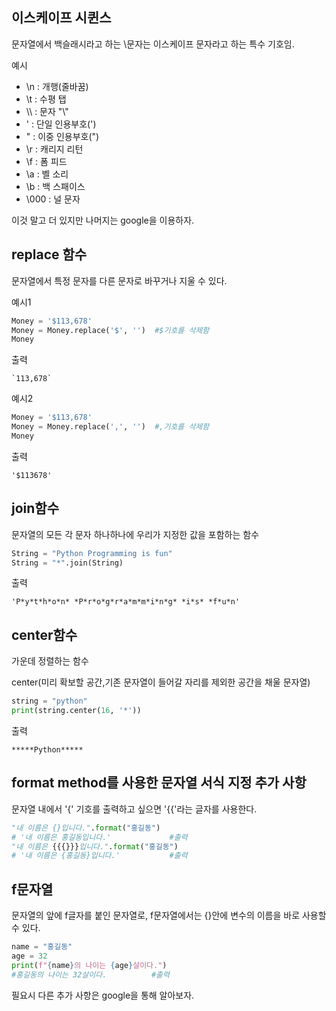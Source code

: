 ## 이스케이프 시퀸스

문자열에서 백슬래시라고 하는 \문자는 이스케이프 문자라고 하는 특수 기호임.

예시

- \n : 개행(줄바꿈)
- \t : 수평 탭
- \\\ : 문자 "\\"
- \' : 단일 인용부호(')
- \" : 이중 인용부호(")
- \r : 캐리지 리턴
- \f : 폼 피드
- \a : 벨 소리
- \b : 백 스패이스
- \000 : 널 문자

이것 말고 더 있지만 나머지는 google을 이용하자.

## replace 함수

문자열에서 특정 문자를 다른 문자로 바꾸거나 지울 수 있다.

예시1

```py
Money = '$113,678'
Money = Money.replace('$', '')  #$기호를 삭제함
Money
```

출력

```
`113,678`
```

예시2

```py
Money = '$113,678'
Money = Money.replace(',', '')  #,기호를 삭제함
Money
```

출력

```
'$113678'
```

## join함수

문자열의 모든 각 문자 하나하나에 우리가 지정한 값을 포함하는 함수

```py
String = "Python Programming is fun"
String = "*".join(String)
```

출력

```
'P*y*t*h*o*n* *P*r*o*g*r*a*m*m*i*n*g* *i*s* *f*u*n'
```

## center함수

가운데 정렬하는 함수

center(미리 확보할 공간,기존 문자열이 들어갈 자리를 제외한 공간을 채울 문자열)

```py
string = "python"
print(string.center(16, '*'))
```

출력

```
*****Python*****
```

## format method를 사용한 문자열 서식 지정 추가 사항

문자열 내에서 '{' 기호를 출력하고 싶으면 '{{'라는 글자를 사용한다.

```py
"내 이름은 {}입니다.".format("홍길동")
# '내 이름은 홍길동입니다.'             #출력
"내 이름은 {{{}}}입니다.".format("홍길동")
# '내 이름은 {홍길동}입니다.'           #출력
```

## f문자열

문자열의 앞에 f글자를 붙인 문자열로, f문자열에서는 {}안에 변수의 이름을 바로 사용할 수 있다.

```py
name = "홍길동"
age = 32
print(f"{name}의 나이는 {age}살이다.")
#홍길동의 나이는 32살이다.          #출력
```

필요시 다른 추가 사항은 google을 통해 알아보자.